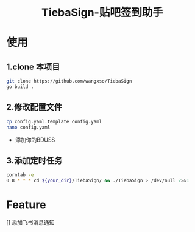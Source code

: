 <h1 align="center">TiebaSign-贴吧签到助手</h1>


# 使用

## 1.clone 本项目
```bash
git clone https://github.com/wangxso/TiebaSign
go build .
```
## 2.修改配置文件
```bash
cp config.yaml.template config.yaml
nano config.yaml
```
- 添加你的BDUSS
## 3.添加定时任务
```bash
corntab -e
0 8 * * * cd ${your_dir}/TiebaSign/ && ./TiebaSign > /dev/null 2>&1
```

# Feature
[] 添加飞书消息通知
